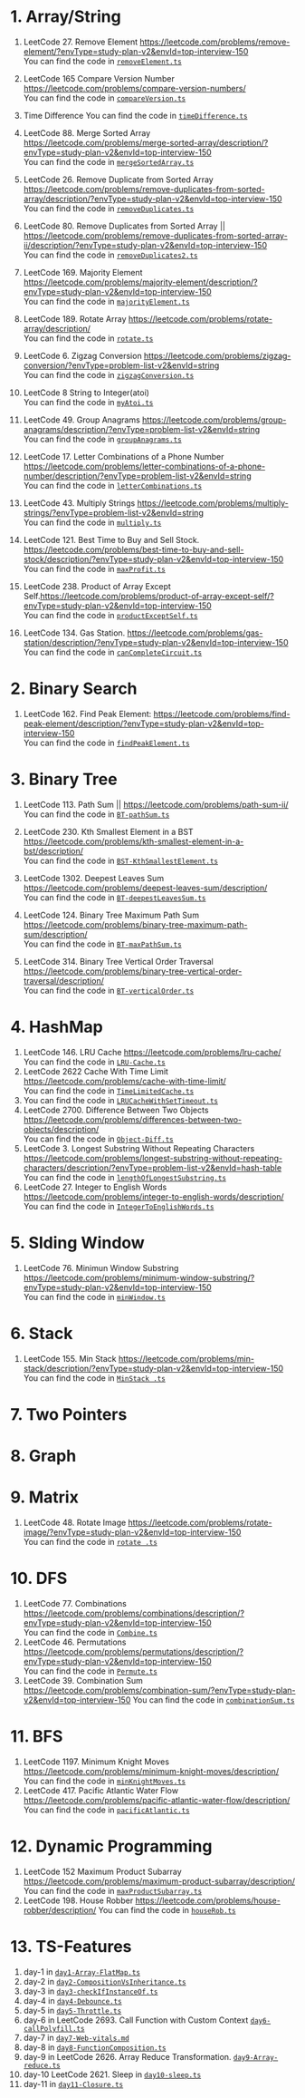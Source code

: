 # 1. Array/String

1. LeetCode 27. Remove Element 
https://leetcode.com/problems/remove-element/?envType=study-plan-v2&envId=top-interview-150 </br>
You can find the code in [`removeElement.ts`](./ArrayString/removeElement.ts)
2. LeetCode 165 Compare Version Number
https://leetcode.com/problems/compare-version-numbers/ </br>
You can find the code in [`compareVersion.ts`](./ArrayString/compareVersion.ts)
3. Time Difference 
You can find the code in [`timeDifference.ts`](./ArrayString/timeDifference.ts)
4. LeetCode 88. Merge Sorted Array https://leetcode.com/problems/merge-sorted-array/description/?envType=study-plan-v2&envId=top-interview-150 </br>
You can find the code in [`mergeSortedArray.ts`](./ArrayString/mergeSortedArray.ts)
5. LeetCode 26. Remove Duplicate from Sorted Array https://leetcode.com/problems/remove-duplicates-from-sorted-array/description/?envType=study-plan-v2&envId=top-interview-150 </br>
You can find the code in [`removeDuplicates.ts`](./ArrayString/removeDuplicates.ts)
6. LeetCode 80. Remove Duplicates from Sorted Array || https://leetcode.com/problems/remove-duplicates-from-sorted-array-ii/description/?envType=study-plan-v2&envId=top-interview-150 </br>
You can find the code in [`removeDuplicates2.ts`](./ArrayString/removeDuplicates2.ts)
7. LeetCode 169. Majority Element https://leetcode.com/problems/majority-element/description/?envType=study-plan-v2&envId=top-interview-150 </br>
You can find the code in [`majorityElement.ts`](./ArrayString/majorityElement.ts)

8. LeetCode 189. Rotate Array https://leetcode.com/problems/rotate-array/description/ </br>
You can find the code in [`rotate.ts`](./ArrayString/rotate.ts)

9. LeetCode 6. Zigzag Conversion https://leetcode.com/problems/zigzag-conversion/?envType=problem-list-v2&envId=string </br>
You can find the code in [`zigzagConversion.ts`](./ArrayString/zigzagConversion.ts)

10. LeetCode 8 String to Integer(atoi) </br>
You can find the code in [`myAtoi.ts`](./ArrayString/myAtoi.ts)

11. LeetCode 49. Group Anagrams https://leetcode.com/problems/group-anagrams/description/?envType=problem-list-v2&envId=string </br>
You can find the code in [`groupAnagrams.ts`](./ArrayString/groupAnagrams.ts)

12. LeetCode 17. Letter Combinations of a Phone Number https://leetcode.com/problems/letter-combinations-of-a-phone-number/description/?envType=problem-list-v2&envId=string</br>
You can find the code in [`letterCombinations.ts`](./ArrayString/letterCombinations.ts)

13. LeetCode 43. Multiply Strings https://leetcode.com/problems/multiply-strings/?envType=problem-list-v2&envId=string </br>
You can find the code in [`multiply.ts`](./ArrayString/multiply.ts)

14. LeetCode 121. Best Time to Buy and Sell Stock. https://leetcode.com/problems/best-time-to-buy-and-sell-stock/description/?envType=study-plan-v2&envId=top-interview-150</br>
You can find the code in [`maxProfit.ts`](./ArrayString/maxProfit.ts)

15. LeetCode 238. Product of Array Except Self.https://leetcode.com/problems/product-of-array-except-self/?envType=study-plan-v2&envId=top-interview-150 </br>
You can find the code in [`productExceptSelf.ts`](./ArrayString/productExceptSelf.ts)

16. LeetCode 134. Gas Station. https://leetcode.com/problems/gas-station/description/?envType=study-plan-v2&envId=top-interview-150 </br>
You can find the code in [`canCompleteCircuit.ts`](./ArrayString/canCompleteCircuit.ts)


# 2. Binary Search
1. LeetCode 162. Find Peak Element: https://leetcode.com/problems/find-peak-element/description/?envType=study-plan-v2&envId=top-interview-150 </br>
You can find the code in [`findPeakElement.ts`](./BinaryTree/findPeakElement.ts)


# 3. Binary Tree
1. LeetCode 113. Path Sum || https://leetcode.com/problems/path-sum-ii/ </br>
You can find the code in [`BT-pathSum.ts`](./BinaryTree/BT-pathSum.ts)
2. LeetCode 230. Kth Smallest Element in a BST https://leetcode.com/problems/kth-smallest-element-in-a-bst/description/ </br>
You can find the code in [`BST-KthSmallestElement.ts`](./BinaryTree/BST-KthSmallestElement.ts)

3. LeetCode 1302. Deepest Leaves Sum https://leetcode.com/problems/deepest-leaves-sum/description/ </br>
You can find the code in [`BT-deepestLeavesSum.ts`](./BinaryTree/BT-deepestLeavesSum.ts)

4. LeetCode 124. Binary Tree Maximum Path Sum https://leetcode.com/problems/binary-tree-maximum-path-sum/description/ </br>
You can find the code in [`BT-maxPathSum.ts`](./BinaryTree/BT-maxPathSum.ts)

5. LeetCode 314. Binary Tree Vertical Order Traversal https://leetcode.com/problems/binary-tree-vertical-order-traversal/description/ </br>
You can find the code in [`BT-verticalOrder.ts`](./BinaryTree/BT-verticalOrder.ts)


# 4. HashMap
1. LeetCode 146. LRU Cache https://leetcode.com/problems/lru-cache/ </br>
You can find the code in [`LRU-Cache.ts`](./HashMap/LRU-Cache.ts)
2. LeetCode 2622 Cache With Time Limit 
https://leetcode.com/problems/cache-with-time-limit/ </br>
You can find the code in [`TimeLimitedCache.ts`](./HashMap/TimeLimitedCache.ts)
3. You can find the code in [`LRUCacheWithSetTimeout.ts`](./HashMap/LRUCacheWithSetTimeout.ts)
4. LeetCode 2700. Difference Between Two Objects https://leetcode.com/problems/differences-between-two-objects/description/ </br>
You can find the code in [`Object-Diff.ts`](./HashMap/Object-Diff.ts)
5. LeetCode 3. Longest Substring Without Repeating Characters
https://leetcode.com/problems/longest-substring-without-repeating-characters/description/?envType=problem-list-v2&envId=hash-table </br>
You can find the code in [`lengthOfLongestSubstring.ts`](./HashMap/lengthOfLongestSubstring.ts)
6. LeetCode 27. Integer to English Words https://leetcode.com/problems/integer-to-english-words/description/ </br>
You can find the code in [`IntegerToEnglishWords.ts`](./HashMap/IntegerToEnglishWords.ts)


# 5. Slding Window
1. LeetCode 76. Minimun Window Substring https://leetcode.com/problems/minimum-window-substring/?envType=study-plan-v2&envId=top-interview-150 </br>
You can find the code in [`minWindow.ts`](./SlidingWindow/minWindow.ts)

# 6. Stack
1. LeetCode 155. Min Stack https://leetcode.com/problems/min-stack/description/?envType=study-plan-v2&envId=top-interview-150 </br>
You can find the code in [`MinStack .ts`](./Stack/MinStack.ts)

# 7. Two Pointers


# 8. Graph

# 9. Matrix
1. LeetCode 48. Rotate Image https://leetcode.com/problems/rotate-image/?envType=study-plan-v2&envId=top-interview-150 </br>
You can find the code in [`rotate .ts`](./Matrix/rotate.ts)


# 10. DFS
1. LeetCode 77. Combinations https://leetcode.com/problems/combinations/description/?envType=study-plan-v2&envId=top-interview-150 </br>
You can find the code in [`Combine.ts`](./DFS/Combine.ts)
2. LeetCode 46. Permutations https://leetcode.com/problems/permutations/description/?envType=study-plan-v2&envId=top-interview-150 </br>
You can find the code in [`Permute.ts`](./DFS/Permute.ts)
3. LeetCode 39. Combination Sum https://leetcode.com/problems/combination-sum/?envType=study-plan-v2&envId=top-interview-150
You can find the code in [`combinationSum.ts`](./DFS/combinationSum.ts)

# 11. BFS
1. LeetCode 1197. Minimum Knight Moves https://leetcode.com/problems/minimum-knight-moves/description/ </br>
You can find the code in [`minKnightMoves.ts`](./BFS/minKnightMoves.ts)
2. LeetCode 417. Pacific Atlantic Water Flow https://leetcode.com/problems/pacific-atlantic-water-flow/description/ </br>
You can find the code in [`pacificAtlantic.ts`](./BFS/pacificAtlantic.ts)



# 12. Dynamic Programming 
1. LeetCode 152  Maximum Product Subarray
https://leetcode.com/problems/maximum-product-subarray/description/ </br>
You can find the code in [`maxProductSubarray.ts`](./DynamicProgramming/maxProductSubarray.ts)
2. LeetCode 198. House Robber https://leetcode.com/problems/house-robber/description/
You can find the code in [`houseRob.ts`](./DynamicProgramming/houseRob.ts)

# 13. TS-Features
1. day-1 in [`day1-Array-FlatMap.ts`](./TS-Features/day1-Array-FlatMap.ts)
2. day-2 in [`day2-CompositionVsInheritance.ts`](./TS-Features/day2-CompositionVsInheritance.ts)
3. day-3 in [`day3-checkIfInstanceOf.ts`](./TS-Features/day3-checkIfInstanceOf.ts)
4. day-4 in [`day4-Debounce.ts`](./TS-Features/day4-Debounce.ts)
5. day-5 in [`day5-Throttle.ts`](./TS-Features/day5-Throttle.ts)
6. day-6 in LeetCode 2693. Call Function with Custom Context [`day6-callPolyfill.ts`](./TS-Features/day6-callPolyfill.ts)
7. day-7 in [`day7-Web-vitals.md`](./TS-Features/day7-Web-vitals.md)
8. day-8 in [`day8-FunctionComposition.ts`](./TS-Features/day8-FunctionComposition.ts)
9. day-9 in LeetCode 2626. Array Reduce Transformation. [`day9-Array-reduce.ts`](./TS-Features/day9-Array-reduce.ts)  
10. day-10 LeetCode 2621. Sleep in [`day10-sleep.ts`](./TS-Features/day10-sleep.ts)  
11. day-11 in [`day11-Closure.ts`](./TS-Features/day11-Closure.ts)  



